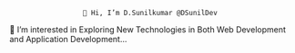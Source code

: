                       👋 Hi, I’m D.Sunilkumar @DSunilDev
 👀 I’m interested in Exploring New Technologies in Both Web Development and Application Development...

